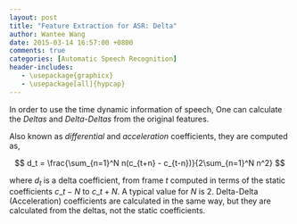 ```yaml
---
layout: post
title: "Feature Extraction for ASR: Delta"
author: Wantee Wang
date: 2015-03-14 16:57:00 +0800
comments: true
categories: [Automatic Speech Recognition]
header-includes:
   - \usepackage{graphicx}
   - \usepackage[all]{hypcap}
---
```


In order to use the time dynamic information of speech, One can calculate the *Deltas* and *Delta-Deltas* from the original features.

Also known as *differential* and *acceleration* coefficients, they are computed as,

$$
d_t = \frac{\sum_{n=1}^N n(c_{t+n} - c_{t-n})}{2\sum_{n=1}^N n^2}
$$

where $d_t$ is a delta coefficient, from frame $t$  computed in terms of the static coefficients $c\_{t-N}$ to $c\_{t+N}$. A typical value for $N$ is 2. Delta-Delta (Acceleration) coefficients are calculated in the same way, but they are calculated from the deltas, not the static coefficients.

